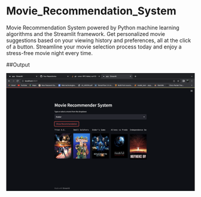 # Movie_Recommendation_System
Movie Recommendation System powered by Python machine learning algorithms and the Streamlit framework. Get personalized movie suggestions based on your viewing history and preferences, all at the click of a button. Streamline your movie selection process today and enjoy a stress-free movie night every time.

##Output 

![alt text](https://github.com/bathinamahesh/Movie_Recommendation_System/blob/master/screenshots/1.png?raw=true)
